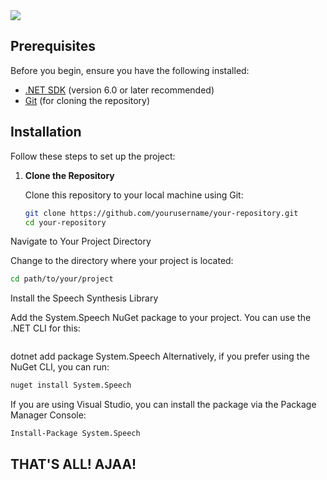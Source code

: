 <image align="center" src="https://github.com/user-attachments/assets/8195a849-dfca-4621-a1fd-97d95b2b9b10">

## Prerequisites

Before you begin, ensure you have the following installed:

- [.NET SDK](https://dotnet.microsoft.com/download) (version 6.0 or later recommended)
- [Git](https://git-scm.com/downloads) (for cloning the repository)

## Installation

Follow these steps to set up the project:

1. **Clone the Repository**

   Clone this repository to your local machine using Git:

   ```bash
   git clone https://github.com/yourusername/your-repository.git
   cd your-repository
Navigate to Your Project Directory

Change to the directory where your project is located:

```bash
cd path/to/your/project
```
Install the Speech Synthesis Library

Add the System.Speech NuGet package to your project. You can use the .NET CLI for this:

```bash
```
dotnet add package System.Speech
Alternatively, if you prefer using the NuGet CLI, you can run:

```bash
nuget install System.Speech
```

If you are using Visual Studio, you can install the package via the Package Manager Console:

```bash
Install-Package System.Speech
```

## THAT'S ALL! AJAA!
